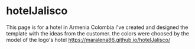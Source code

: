 # hotelJalisco
This page is for a hotel in Armenia Colombia
I've created and designed the template with the ideas from the customer. the colors were choosed by the model of the logo's hotel
https://maralena86.github.io/hotelJalisco/
